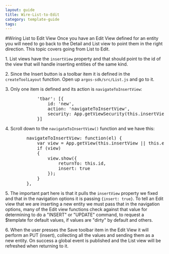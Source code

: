 ---
layout: guide
title: Wire-List-to-Edit
category: template-guide
tags: 
---
#Wiring List to Edit View
Once you have an Edit View defined for an entity you will need to go back to the Detail and List view to point them in the right direction. This topic covers going from List to Edit.

1\. List views have the `insertView` property and that should point to the id of the view that will handle inserting entities of the same kind.

2\. Since the Insert button is a toolbar item it is defined in the `createToolLayout` function. Open up `argos-sdk/src/List.js` and go to it.

3\. Only one item is defined and its action is `navigateToInsertView`:

<pre class="brush: js">
            'tbar': [{
                id: 'new',
                action: 'navigateToInsertView',
                security: App.getViewSecurity(this.insertView, 'insert')
            }]
</pre>

4\. Scroll down to the `navigateToInsertView()` function and we have this:

<pre class="brush: js">
        navigateToInsertView: function(el) {
            var view = App.getView(this.insertView || this.editView);
            if (view)
            {
                view.show({
                    returnTo: this.id,
                    insert: true
                });
            }
        },
</pre>

5\. The important part here is that it pulls the `insertView` property we fixed and that in the navigation options it is passing `{insert: true}`. To tell an Edit view that we are inserting a new entity we must pass that in the navigation options, many of the Edit view functions check against that value for determining to do a "INSERT" or "UPDATE" command, to request a $template for default values, if values are "dirty" by default and others.

6\. When the user presses the Save toolbar item in the Edit View it will perform an PUT (insert), collecting all the values and sending them as a new entity. On success a global event is published and the List view will be refreshed when returning to it.